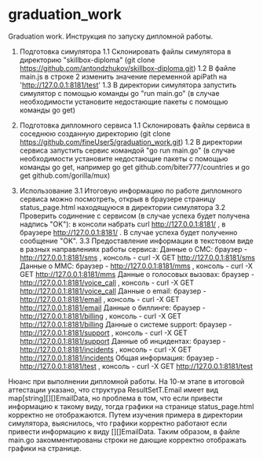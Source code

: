 # graduation_work
Graduation work.
Инструкция по запуску дипломной работы.
1. Подготовка симулятора
1.1 Склонировать файлы симулятора в директорию "skillbox-diploma" (git clone https://github.com/antondzhukov/skillbox-diploma.git)
1.2 В файле main.js в строке 2 изменить значение переменной apiPath на 'http://127.0.0.1:8181/test'
1.3 В директории симулятора запустить симулятор с помощью команды go "run main.go" (в случае необходимости установите недостающие пакеты с помощью команды go get)

2. Подготовка дипломного сервиса
1.1 Склонировать файлы сервиса в соседнюю созданную директорию (git clone https://github.com/fineUser5/graduation_work.git)
1.2 В директории сервиса запустить сервис командой "go run main.go" (в случае необходимости установите недостающие пакеты с помощью команды go get, например go get github.com/biter777/countries  и  go get github.com/gorilla/mux)

3. Использование
3.1 Итоговую информацию по работе дипломного сервиса можно посмотреть, открыв в браузере страницу status_page.html находящуюся в директории симулятора
3.2 Проверить содинение с сервисом (в случае успеха будет получена надпись "OK"): в консоли набрать curl http://127.0.0.1:8181/ , в браузере http://127.0.0.1:8181/ . В случае успеха будет полученно сообщение "OK".
3.3 Предоставление информации в текстовом виде в разных направлениях работы сервиса:
Данные о СМС: браузер - http://127.0.0.1:8181/sms , консоль - curl -X GET http://127.0.0.1:8181/sms
Данные о ММС: браузер - http://127.0.0.1:8181/mms , консоль - curl -X GET http://127.0.0.1:8181/mms
Данные о голосовых вызовах: браузер - http://127.0.0.1:8181/voice_call , консоль - curl -X GET http://127.0.0.1:8181/voice_call
Данные о email: браузер - http://127.0.0.1:8181/email , консоль - curl -X GET http://127.0.0.1:8181/email
Данные о биллинге: браузер - http://127.0.0.1:8181/billing , консоль - curl -X GET http://127.0.0.1:8181/billing
Данные о системе support: браузер - http://127.0.0.1:8181/support , консоль - curl -X GET http://127.0.0.1:8181/support
Данные об инцидентах: браузер - http://127.0.0.1:8181/incidents , консоль - curl -X GET http://127.0.0.1:8181/incidents
Общая информация: браузер - http://127.0.0.1:8181/test , консоль - curl -X GET http://127.0.0.1:8181/test

Нюанс при выполнении дипломной работы.
На 10-м этапе в итоговой аттестации  указано, что структура ResultSetT.Email имеет вид map[string][][]EmailData, но проблема в том, что если привести информацию к такому виду, тогда графики на странице status_page.html корректно не отображаются. Путем изучения примера в директории симулятора, выяснилось, что графики корректно работают если привести информацию к виду [][]EmailData. Таким образом, в файле main.go закомментированы строки не дающие корректно отображать графики на странице.
